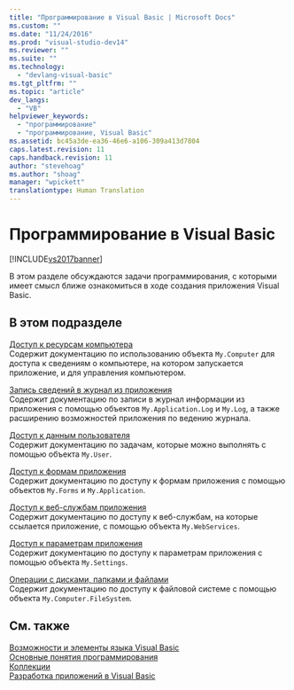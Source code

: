 ```yaml
---
title: "Программирование в Visual Basic | Microsoft Docs"
ms.custom: ""
ms.date: "11/24/2016"
ms.prod: "visual-studio-dev14"
ms.reviewer: ""
ms.suite: ""
ms.technology: 
  - "devlang-visual-basic"
ms.tgt_pltfrm: ""
ms.topic: "article"
dev_langs: 
  - "VB"
helpviewer_keywords: 
  - "программирование"
  - "программирование, Visual Basic"
ms.assetid: bc45a3de-ea36-46e6-a106-309a413d7804
caps.latest.revision: 11
caps.handback.revision: 11
author: "stevehoag"
ms.author: "shoag"
manager: "wpickett"
translationtype: Human Translation
---
```

# Программирование в Visual Basic
[!INCLUDE[vs2017banner](../../../csharp/includes/vs2017banner.md)]

В этом разделе обсуждаются задачи программирования, с которыми имеет смысл ближе ознакомиться в ходе создания приложения Visual Basic.  
  
## В этом подразделе  
 [Доступ к ресурсам компьютера](../../../visual-basic/developing-apps/programming/computer-resources/index.md)  
 Содержит документацию по использованию объекта `My.Computer` для доступа к сведениям о компьютере, на котором запускается приложение, и для управления компьютером.  
  
 [Запись сведений в журнал из приложения](../../../visual-basic/developing-apps/programming/log-info/logging-information-from-the-application.md)  
 Содержит документацию по записи в журнал информации из приложения с помощью объектов `My.Application.Log` и `My.Log`, а также расширению возможностей приложения по ведению журнала.  
  
 [Доступ к данным пользователя](../../../visual-basic/developing-apps/programming/accessing-user-data.md)  
 Содержит документацию по задачам, которые можно выполнять с помощью объекта `My.User`.  
  
 [Доступ к формам приложения](../../../visual-basic/developing-apps/programming/accessing-application-forms.md)  
 Содержит документацию по доступу к формам приложения с помощью объектов `My.Forms` и `My.Application`.  
  
 [Доступ к веб\-службам приложения](../../../visual-basic/developing-apps/programming/accessing-application-web-services.md)  
 Содержит документацию по доступу к веб\-службам, на которые ссылается приложение, с помощью объекта `My.WebServices`.  
  
 [Доступ к параметрам приложения](../../../visual-basic/developing-apps/programming/app-settings/accessing-application-settings.md)  
 Содержит документацию по доступу к параметрам приложения с помощью объекта `My.Settings`.  
  
 [Операции с дисками, папками и файлами](../../../visual-basic/developing-apps/programming/drives-directories-files/index.md)  
 Содержит документацию по доступу к файловой системе с помощью объекта `My.Computer.FileSystem`.  
  
## См. также  
 [Возможности и элементы языка Visual Basic](../../../visual-basic/programming-guide/language-features/index.md)   
 [Основные понятия программирования](../Topic/Programming%20Concepts.md)   
 [Коллекции](../Topic/Collections%20\(C%23%20and%20Visual%20Basic\).md)   
 [Разработка приложений в Visual Basic](../../../visual-basic/developing-apps/index.md)